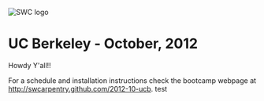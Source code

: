 ![SWC logo](http://software-carpentry.org/software-carpentry-logo-285x58.png "SWC logo")

# UC Berkeley - October, 2012

Howdy Y'all!!

For a schedule and installation instructions check the bootcamp webpage
at http://swcarpentry.github.com/2012-10-ucb.
test
